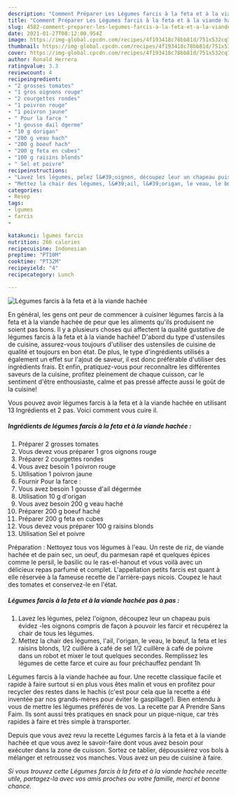 ```yaml
---
description: "Comment Préparer Les Légumes farcis à la feta et à la viande hachée"
title: "Comment Préparer Les Légumes farcis à la feta et à la viande hachée"
slug: 4582-comment-preparer-les-legumes-farcis-a-la-feta-et-a-la-viande-hachee
date: 2021-01-27T08:12:00.954Z
image: https://img-global.cpcdn.com/recipes/4f193418c78bb81d/751x532cq70/legumes-farcis-a-la-feta-et-a-la-viande-hachee-photo-principale-de-la-recette.jpg
thumbnail: https://img-global.cpcdn.com/recipes/4f193418c78bb81d/751x532cq70/legumes-farcis-a-la-feta-et-a-la-viande-hachee-photo-principale-de-la-recette.jpg
cover: https://img-global.cpcdn.com/recipes/4f193418c78bb81d/751x532cq70/legumes-farcis-a-la-feta-et-a-la-viande-hachee-photo-principale-de-la-recette.jpg
author: Ronald Herrera
ratingvalue: 3.3
reviewcount: 4
recipeingredient:
- "2 grosses tomates"
- "1 gros oignons rouge"
- "2 courgettes rondes"
- "1 poivron rouge"
- "1 poivron jaune"
- " Pour la farce "
- "1 gousse dail dgerme"
- "10 g dorigan"
- "200 g veau hach"
- "200 g boeuf hach"
- "200 g feta en cubes"
- "100 g raisins blonds"
- " Sel et poivre"
recipeinstructions:
- "Lavez les légumes, pelez l&#39;oignon, découpez leur un chapeau puis évidez -les oignons compris de façon à pouvoir les farcir et récupérez la chair de tous les légumes."
- "Mettez la chair des légumes, l&#39;ail, l&#39;origan, le veau, le bœuf, la feta et les raisins blonds, 1/2 cuillère à café de sel 1/2 cuillère à café de poivre dans un robot et mixer le tout quelques secondes. Remplissez les légumes de cette farce et cuire au four préchauffez pendant 1h"
categories:
- Resep
tags:
- lgumes
- farcis
- 

katakunci: lgumes farcis  
nutrition: 266 calories
recipecuisine: Indonesian
preptime: "PT10M"
cooktime: "PT32M"
recipeyield: "4"
recipecategory: Lunch

---
```



![Légumes farcis à la feta et à la viande hachée](https://img-global.cpcdn.com/recipes/4f193418c78bb81d/751x532cq70/legumes-farcis-a-la-feta-et-a-la-viande-hachee-photo-principale-de-la-recette.jpg)

En général, les gens ont peur de commencer à cuisiner légumes farcis à la feta et à la viande hachée de peur que les aliments qu'ils produisent ne soient pas bons. Il y a plusieurs choses qui affectent la qualité gustative de légumes farcis à la feta et à la viande hachée! D'abord du type d'ustensiles de cuisine, assurez-vous toujours d'utiliser des ustensiles de cuisine de qualité et toujours en bon état. De plus, le type d'ingrédients utilisés a également un effet sur l'ajout de saveur, il est donc préférable d'utiliser des ingrédients frais. Et enfin, pratiquez-vous pour reconnaître les différentes saveurs de la cuisine, profitez pleinement de chaque cuisson, car le sentiment d'être enthousiaste, calme et pas pressé affecte aussi le goût de la cuisine!

<!--inarticleads1-->

Vous pouvez avoir légumes farcis à la feta et à la viande hachée en utilisant 13 Ingrédients et 2 pas. Voici comment vous cuire il.

##### Ingrédients de légumes farcis à la feta et à la viande hachée :

1. Préparer 2 grosses tomates
1. Vous devez vous préparer 1 gros oignons rouge
1. Préparer 2 courgettes rondes
1. Vous avez besoin 1 poivron rouge
1. Utilisation 1 poivron jaune
1. Fournir  Pour la farce :
1. Vous avez besoin 1 gousse d&#39;ail dégermée
1. Utilisation 10 g d&#39;origan
1. Vous avez besoin 200 g veau haché
1. Préparer 200 g boeuf haché
1. Préparer 200 g feta en cubes
1. Vous devez vous préparer 100 g raisins blonds
1. Utilisation  Sel et poivre


Préparation : Nettoyez tous vos légumes à l&#39;eau. Un reste de riz, de viande hachée et de pain sec, un oeuf, du parmesan rapé et quelques épices comme le persil, le basilic ou le ras-el-hanout et vous voilà avec un délicieux repas parfumé et complet. L&#39;appellation petits farcis est quant à elle réservée à la fameuse recette de l&#39;arrière-pays nicois. Coupez le haut des tomates et conservez-le en l&#39;état. 

<!--inarticleads2-->

##### Légumes farcis à la feta et à la viande hachée pas à pas :

1. Lavez les légumes, pelez l&#39;oignon, découpez leur un chapeau puis évidez -les oignons compris de façon à pouvoir les farcir et récupérez la chair de tous les légumes.
1. Mettez la chair des légumes, l&#39;ail, l&#39;origan, le veau, le bœuf, la feta et les raisins blonds, 1/2 cuillère à café de sel 1/2 cuillère à café de poivre dans un robot et mixer le tout quelques secondes. Remplissez les légumes de cette farce et cuire au four préchauffez pendant 1h


Légumes farcis à la viande hachée au four. Une recette classique facile et rapide à faire surtout si en plus vous êtes malin et vous en profitez pour recycler des restes dans le hachis (c&#39;est pour cela que la recette a été inventée par nos grands-mères pour éviter le gaspillage!). Bien entendu à vous de mettre les légumes préférés de vos. La recette par A Prendre Sans Faim. Ils sont aussi très pratiques en snack pour un pique-nique, car très rapides à faire et très simple à transporter. 

<!--inarticleads1-->

<p>
Depuis que vous avez revu la recette Légumes farcis à la feta et à la viande hachée et que vous avez le savoir-faire dont vous avez besoin pour exécuter dans la zone de cuisson. Sortez ce tablier, dépoussiérez vos bols à mélanger et retroussez vos manches. Vous avez un peu de cuisine à faire.
</p>

<p>
<i>Si vous trouvez cette Légumes farcis à la feta et à la viande hachée recette utile, partagez-la avec vos amis proches ou votre famille, merci et bonne chance.</i>
</p>
